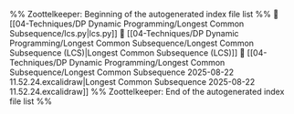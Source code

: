 %% Zoottelkeeper: Beginning of the autogenerated index file list  %%
📄 [[04-Techniques/DP Dynamic Programming/Longest Common Subsequence/lcs.py|lcs.py]]
📄 [[04-Techniques/DP Dynamic Programming/Longest Common Subsequence/Longest Common Subsequence (LCS)|Longest Common Subsequence (LCS)]]
📄 [[04-Techniques/DP Dynamic Programming/Longest Common Subsequence/Longest Common Subsequence 2025-08-22 11.52.24.excalidraw|Longest Common Subsequence 2025-08-22 11.52.24.excalidraw]]
%% Zoottelkeeper: End of the autogenerated index file list  %%
